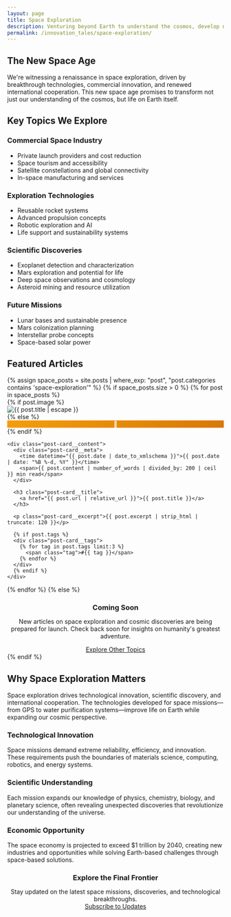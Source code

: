```yaml
---
layout: page
title: Space Exploration
description: Venturing beyond Earth to understand the cosmos, develop new technologies, and expand human presence in space.
permalink: /innovation_tales/space-exploration/
---
```


## The New Space Age

We're witnessing a renaissance in space exploration, driven by breakthrough technologies, commercial innovation, and renewed international cooperation. This new space age promises to transform not just our understanding of the cosmos, but life on Earth itself.

## Key Topics We Explore

### Commercial Space Industry
- Private launch providers and cost reduction
- Space tourism and accessibility
- Satellite constellations and global connectivity
- In-space manufacturing and services

### Exploration Technologies
- Reusable rocket systems
- Advanced propulsion concepts
- Robotic exploration and AI
- Life support and sustainability systems

### Scientific Discoveries
- Exoplanet detection and characterization
- Mars exploration and potential for life
- Deep space observations and cosmology
- Asteroid mining and resource utilization

### Future Missions
- Lunar bases and sustainable presence
- Mars colonization planning
- Interstellar probe concepts
- Space-based solar power

## Featured Articles

<div class="card-grid" style="margin-top: var(--space-8);">
{% assign space_posts = site.posts | where_exp: "post", "post.categories contains 'space-exploration'" %}
{% if space_posts.size > 0 %}
  {% for post in space_posts %}
  <div class="post-card">
    {% if post.image %}
    <div class="post-card__image">
      <img src="{{ post.image | relative_url }}" alt="{{ post.title | escape }}" loading="lazy">
    </div>
    {% else %}
    <div class="post-card__image" style="background: linear-gradient(135deg, #f59e0b, #d97706); display: flex; align-items: center; justify-content: center; color: white; font-size: var(--text-2xl);">
      🚀
    </div>
    {% endif %}
    
    <div class="post-card__content">
      <div class="post-card__meta">
        <time datetime="{{ post.date | date_to_xmlschema }}">{{ post.date | date: "%B %-d, %Y" }}</time>
        <span>{{ post.content | number_of_words | divided_by: 200 | ceil }} min read</span>
      </div>
      
      <h3 class="post-card__title">
        <a href="{{ post.url | relative_url }}">{{ post.title }}</a>
      </h3>
      
      <p class="post-card__excerpt">{{ post.excerpt | strip_html | truncate: 120 }}</p>
      
      {% if post.tags %}
      <div class="post-card__tags">
        {% for tag in post.tags limit:3 %}
          <span class="tag">#{{ tag }}</span>
        {% endfor %}
      </div>
      {% endif %}
    </div>
  </div>
  {% endfor %}
{% else %}
  <div class="card" style="text-align: center; padding: var(--space-12);">
    <h3 style="color: var(--color-text-secondary); margin-bottom: var(--space-4);">Coming Soon</h3>
    <p style="color: var(--color-text-muted);">New articles on space exploration and cosmic discoveries are being prepared for launch. Check back soon for insights on humanity's greatest adventure.</p>
    <a href="{{ '/' | relative_url }}" class="btn btn--outline" style="margin-top: var(--space-6);">Explore Other Topics</a>
  </div>
{% endif %}
</div>

## Why Space Exploration Matters

Space exploration drives technological innovation, scientific discovery, and international cooperation. The technologies developed for space missions—from GPS to water purification systems—improve life on Earth while expanding our cosmic perspective.

### Technological Innovation
Space missions demand extreme reliability, efficiency, and innovation. These requirements push the boundaries of materials science, computing, robotics, and energy systems.

### Scientific Understanding
Each mission expands our knowledge of physics, chemistry, biology, and planetary science, often revealing unexpected discoveries that revolutionize our understanding of the universe.

### Economic Opportunity
The space economy is projected to exceed $1 trillion by 2040, creating new industries and opportunities while solving Earth-based challenges through space-based solutions.

<div style="background: var(--color-bg-secondary); padding: var(--space-8); border-radius: var(--radius-xl); margin: var(--space-12) 0; text-align: center;">
  <h3 style="margin-bottom: var(--space-4);">Explore the Final Frontier</h3>
  <p style="color: var(--color-text-secondary); margin-bottom: var(--space-6);">Stay updated on the latest space missions, discoveries, and technological breakthroughs.</p>
  <a href="{{ '/contact/' | relative_url }}" class="btn btn--primary">Subscribe to Updates</a>
</div>
